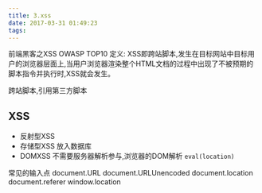```yaml
---
title: 3.xss
date: 2017-03-31 01:49:23
tags:
---
```

前端黑客之XSS
OWASP TOP10
定义: XSS即跨站脚本,发生在目标网站中目标用户的浏览器层面上,当用户浏览器渲染整个HTML文档的过程中出现了不被预期的脚本指令并执行时,XSS就会发生。

跨站脚本,引用第三方脚本
## XSS
* 反射型XSS
* 存储型XSS 放入数据库
* DOMXSS 不需要服务器解析参与,浏览器的DOM解析 `eval(location)`

常见的输入点
document.URL
document.URLUnencoded
document.location
document.referer
window.location